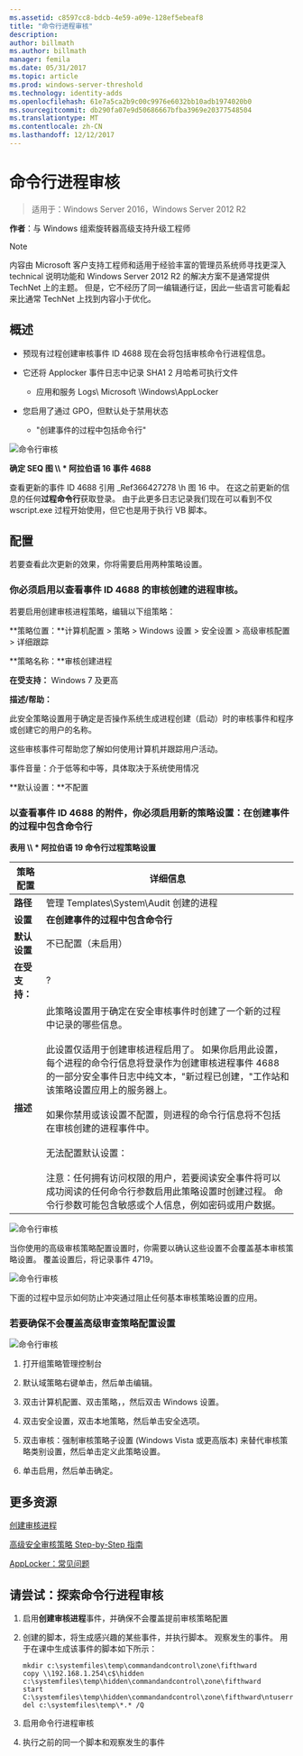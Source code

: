 ```yaml
---
ms.assetid: c8597cc8-bdcb-4e59-a09e-128ef5ebeaf8
title: "命令行进程审核"
description: 
author: billmath
ms.author: billmath
manager: femila
ms.date: 05/31/2017
ms.topic: article
ms.prod: windows-server-threshold
ms.technology: identity-adds
ms.openlocfilehash: 61e7a5ca2b9c00c9976e6032bb10adb1974020b0
ms.sourcegitcommit: db290fa07e9d50686667bfba3969e20377548504
ms.translationtype: MT
ms.contentlocale: zh-CN
ms.lasthandoff: 12/12/2017
---
```

# <a name="command-line-process-auditing"></a>命令行进程审核

>适用于：Windows Server 2016，Windows Server 2012 R2

**作者**：与 Windows 组索旋转器高级支持升级工程师  
  
> [!NOTE]  
> 内容由 Microsoft 客户支持工程师和适用于经验丰富的管理员系统师寻找更深入 technical 说明功能和 Windows Server 2012 R2 的解决方案不是通常提供 TechNet 上的主题。 但是，它不经历了同一编辑通行证，因此一些语言可能看起来比通常 TechNet 上找到内容小于优化。  
  
## <a name="overview"></a>概述  
  
-   预现有过程创建审核事件 ID 4688 现在会将包括审核命令行进程信息。  
  
-   它还将 Applocker 事件日志中记录 SHA1 2 月哈希可执行文件  
  
    -   应用和服务 Logs\ Microsoft \Windows\AppLocker  
  
-   您启用了通过 GPO，但默认处于禁用状态  
  
    -   "创建事件的过程中包括命令行"  
  
![命令行审核](media/Command-line-process-auditing/GTR_ADDS_Event4688.gif)  
  
**确定 SEQ 图 \\\ * 阿拉伯语 16 事件 4688**  
  
查看更新的事件 ID 4688 引用 _Ref366427278 \h 图 16 中。  在这之前更新的信息的任何**过程命令行**获取登录。  由于此更多日志记录我们现在可以看到不仅 wscript.exe 过程开始使用，但它也是用于执行 VB 脚本。  
  
## <a name="configuration"></a>配置  
若要查看此次更新的效果，你将需要启用两种策略设置。  
  
### <a name="you-must-have-audit-process-creation-auditing-enabled-to-see-event-id-4688"></a>你必须启用以查看事件 ID 4688 的审核创建的进程审核。  
若要启用创建审核进程策略，编辑以下组策略：  
  
**策略位置：**计算机配置 > 策略 > Windows 设置 > 安全设置 > 高级审核配置 > 详细跟踪  
  
**策略名称：**审核创建进程  
  
**在受支持：** Windows 7 及更高  
  
**描述/帮助：**  
  
此安全策略设置用于确定是否操作系统生成进程创建（启动）时的审核事件和程序或创建它的用户的名称。  
  
这些审核事件可帮助您了解如何使用计算机并跟踪用户活动。  
  
事件音量：介于低等和中等，具体取决于系统使用情况  
  
**默认设置：**不配置  
  
### <a name="in-order-to-see-the-additions-to-event-id-4688-you-must-enable-the-new-policy-setting-include-command-line-in-process-creation-events"></a>以查看事件 ID 4688 的附件，你必须启用新的策略设置：在创建事件的过程中包含命令行  
**表用 \\\ * 阿拉伯语 19 命令行过程策略设置**  
  
|策略配置|详细信息|  
|------------------------|-----------|  
|**路径**|管理 Templates\System\Audit 创建的进程|  
|**设置**|**在创建事件的过程中包含命令行**|  
|**默认设置**|不已配置（未启用）|  
|**在受支持：**|?|  
|**描述**|此策略设置用于确定在安全审核事件时创建了一个新的过程中记录的哪些信息。<br /><br />此设置仅适用于创建审核进程启用了。 如果你启用此设置，每个进程的命令行信息将登录作为创建审核进程事件 4688 的一部分安全事件日志中纯文本，"新过程已创建，"工作站和该策略设置应用上的服务器上。<br /><br />如果你禁用或该设置不配置，则进程的命令行信息将不包括在审核创建的进程事件中。<br /><br />无法配置默认设置：<br /><br />注意：任何拥有访问权限的用户，若要阅读安全事件将可以成功阅读的任何命令行参数启用此策略设置时创建过程。 命令行参数可能包含敏感或个人信息，例如密码或用户数据。|  
  
![命令行审核](media/Command-line-process-auditing/GTR_ADDS_IncludeCLISetting.gif)  
  
当你使用的高级审核策略配置设置时，你需要以确认这些设置不会覆盖基本审核策略设置。  覆盖设置后，将记录事件 4719。  
  
![命令行审核](media/Command-line-process-auditing/GTR_ADDS_Event4719.gif)  
  
下面的过程中显示如何防止冲突通过阻止任何基本审核策略设置的应用。  
  
### <a name="to-ensure-that-advanced-audit-policy-configuration-settings-are-not-overwritten"></a>若要确保不会覆盖高级审查策略配置设置  
![命令行审核](media/Command-line-process-auditing/GTR_ADDS_AdvAuditPolicy.gif)  
  
1.  打开组策略管理控制台  
  
2.  默认域策略右键单击，然后单击编辑。  
  
3.  双击计算机配置、双击策略，，然后双击 Windows 设置。  
  
4.  双击安全设置，双击本地策略，然后单击安全选项。  
  
5.  双击审核：强制审核策略子设置 (Windows Vista 或更高版本) 来替代审核策略类别设置，然后单击定义此策略设置。  
  
6.  单击启用，然后单击确定。  
  
## <a name="additional-resources"></a>更多资源  
[创建审核进程](https://technet.microsoft.com/library/dd941613(v=WS.10).aspx)  
  
[高级安全审核策略 Step-by-Step 指南](https://technet.microsoft.com/library/dd408940(v=WS.10).aspx)  
  
[AppLocker：常见问题](https://technet.microsoft.com/library/ee619725(v=ws.10).aspx)  
  
## <a name="try-this-explore-command-line-process-auditing"></a>请尝试：探索命令行进程审核  
  
1.  启用**创建审核进程**事件，并确保不会覆盖提前审核策略配置  
  
2.  创建的脚本，将生成感兴趣的某些事件，并执行脚本。  观察发生的事件。  用于在课中生成该事件的脚本如下所示：  
  
    ```  
    mkdir c:\systemfiles\temp\commandandcontrol\zone\fifthward  
    copy \\192.168.1.254\c$\hidden c:\systemfiles\temp\hidden\commandandcontrol\zone\fifthward  
    start C:\systemfiles\temp\hidden\commandandcontrol\zone\fifthward\ntuserrights.vbs  
    del c:\systemfiles\temp\*.* /Q  
    ```  
  
3.  启用命令行进程审核  
  
4.  执行之前的同一个脚本和观察发生的事件  
  


